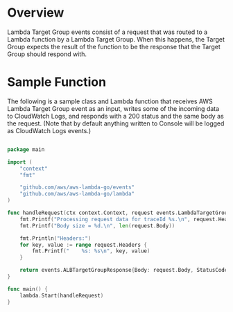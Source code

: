 # Overview

Lambda Target Group events consist of a request that was routed to a Lambda function by a Lambda Target Group. When this happens, the Target Group expects the result of the function to be the response that the Target Group should respond with.

# Sample Function

The following is a sample class and Lambda function that receives AWS Lambda Target Group event as an input, writes some of the incoming data to CloudWatch Logs, and responds with a 200 status and the same body as the request. (Note that by default anything written to Console will be logged as CloudWatch Logs events.)

```go

package main

import (
	"context"
	"fmt"

	"github.com/aws/aws-lambda-go/events"
	"github.com/aws/aws-lambda-go/lambda"
)

func handleRequest(ctx context.Context, request events.LambdaTargetGroupRequest) (events.ALBTargetGroupResponse, error) {
	fmt.Printf("Processing request data for traceId %s.\n", request.Headers["x-amzn-trace-id"])
	fmt.Printf("Body size = %d.\n", len(request.Body))

	fmt.Println("Headers:")
	for key, value := range request.Headers {
		fmt.Printf("    %s: %s\n", key, value)
	}

	return events.ALBTargetGroupResponse{Body: request.Body, StatusCode: 200, StatusDescription: "200 OK", IsBase64Encoded: false}, nil
}

func main() {
	lambda.Start(handleRequest)
}
```
